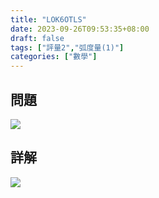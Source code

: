 ```yaml
---
title: "LOK6OTLS"
date: 2023-09-26T09:53:35+08:00
draft: false
tags: ["評量2","弧度量(1)"]
categories: ["數學"]
---
```

<!--more-->

## 問題
<img src="/posts/solution/LOK6OTLS-q.png">

## 詳解
<img src="/posts/solution/LOK6OTLS-sol.png">
